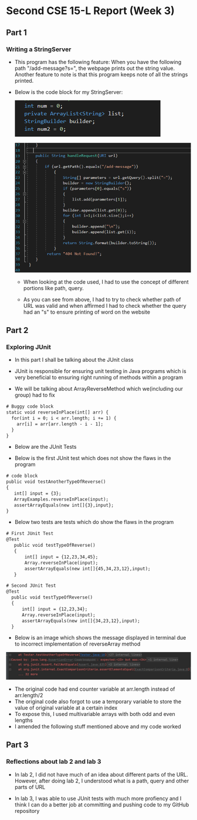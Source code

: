 # Second CSE 15-L Report (Week 3)

## Part 1
### Writing a StringServer

* This program has the following feature:
When you have the following path "/add-message?s=<string>", the webpage prints out the string value.
Another feature to note is that this program keeps note of all the strings printed.
  
* Below is the code block for my StringServer:
  
  ![Image](Code1.png)
  
  
  ![Image](Code2.png)
  
  * When looking at the code used, I had to use the concept of different portions like path, query.
  
  * As you can see from above, I had to try to check whether path of URL was valid and when affirmed I had to check whether the query had an "s" to ensure
    printing of word on the website

## Part 2
### Exploring JUnit
  
 * In this part I shall be talking about the JUnit class
  
 * JUnit is responsible for ensuring unit testing in Java programs which is very beneficial to ensuring right running of methods within a program
  
 * We will be talking about ArrayReverseMethod which we(including our group) had to fix
  
  ```
# Buggy code block
 static void reverseInPlace(int[] arr) {
    for(int i = 0; i < arr.length; i += 1) {
      arr[i] = arr[arr.length - i - 1];
    }
  }
```
 
   * Below are the JUnit Tests
 
* Below is the first JUnit test which does not show the flaws in the program
                                  
 ```
# code block
 public void testAnotherTypeOfReverse()
 {
    int[] input = {3};
    ArrayExamples.reverseInPlace(input);
    assertArrayEquals(new int[]{3},input};                              
 }  
```
                                  
* Below two tests are tests which do show the flaws in the program     
                                  
 ```
# First JUnit Test
@Test
    public void testTypeOfReverse()
    {
        int[] input = {12,23,34,45};
        Array.reverseInPlace(input);
        assertArrayEquals(new int[]{45,34,23,12},input);
    }                               
```
                                  
  ```
# Second JUnit Test
@Test
    public void testTypeOfReverse()
    {
        int[] input = {12,23,34};
        Array.reverseInPlace(input);
        assertArrayEquals(new int[]{34,23,12},input);
    } 
```
                                  
* Below is an image which shows the message displayed in terminal due to incorrect implementation of reverseArray method
                                  
![Image](Exception.jpg)                              

  

                                  
                                  
* The original code had end counter variable at arr.length instead of arr.length/2
* The original code also forgot to use a temporary variable to store the value of original variable at a certain index
* To expose this, I used multivariable arrays with both odd and even lengths
* I amended the following stuff mentioned above and my code worked
                                  
## Part 3
### Reflections about lab 2 and lab 3                              
                                  
 * In lab 2, I did not have much of an idea about different parts of the URL. However, after doing lab 2, I understood what is a path, query and other parts of URL
  
 * In lab 3, I was able to use JUnit tests with much more profiency and I think I can do a better job at committing and pushing code to my GitHub repository 
                                  
                                  

